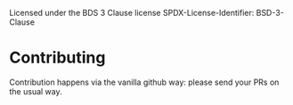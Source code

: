 Licensed under the BDS 3 Clause license
SPDX-License-Identifier: BSD-3-Clause

# Contributing

Contribution happens via the vanilla github way: please send your PRs on the usual way.
